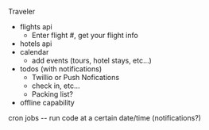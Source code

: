 Traveler

* flights api
    * Enter flight #, get your flight info
* hotels api
* calendar
    * add events (tours, hotel stays, etc...)
* todos (with notifications)
    * Twillio or Push Nofications
    * check in, etc...
    * Packing list?
* offline capability

cron jobs -- run code at a certain date/time (notifications?)
